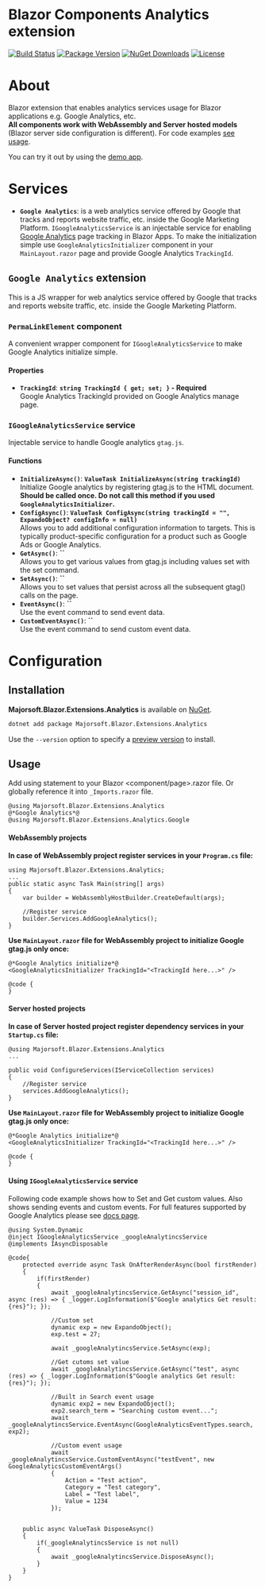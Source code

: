 Blazor Components Analytics extension
============
[![Build Status](https://dev.azure.com/major-soft/GitHub/_apis/build/status/blazor-components/blazor-components-build-check)](https://dev.azure.com/major-soft/GitHub/_build/latest?definitionId=6)
[![Package Version](https://img.shields.io/nuget/v/Majorsoft.Blazor.Extensions.Analytics?label=Latest%20Version)](https://www.nuget.org/packages/Majorsoft.Blazor.Extensions.Analytics/)
[![NuGet Downloads](https://img.shields.io/nuget/dt/Majorsoft.Blazor.Extensions.Analytics?label=Downloads)](https://www.nuget.org/packages/Majorsoft.Blazor.Extensions.Analytics/)
[![License](https://img.shields.io/badge/License-MIT-green.svg)](https://github.com/majorimi/blazor-components/blob/master/LICENSE)

# About

Blazor extension that enables analytics services usage for Blazor applications e.g. Google Analytics, etc.  
**All components work with WebAssembly and Server hosted models** (Blazor server side configuration is different). 
For code examples [see usage](https://github.com/majorimi/blazor-components/blob/master/src/Majorsoft.Blazor.Components.TestApps.Common/Components/SiteAnalytics.razor).

You can try it out by using the [demo app](https://blazorextensions.z6.web.core.windows.net/analytics).

# Services

- **`Google Analytics`**: is a web analytics service offered by Google that tracks and reports website traffic, etc. inside the Google Marketing Platform.
`IGoogleAnalyticsService` is an injectable service for enabling [Google Analytics](https://support.google.com/analytics/answer/1008015?hl=en#) page tracking in Blazor Apps.
To make the initialization simple use `GoogleAnalyticsInitializer` component in your `MainLayout.razor` page and provide Google Analytics `TrackingId`.

## `Google Analytics` extension
This is a JS wrapper for web analytics service offered by Google that tracks and reports website traffic, etc. inside the Google Marketing Platform.

### `PermaLinkElement` component
A convenient wrapper component for `IGoogleAnalyticsService` to make Google Analytics initialize simple.

#### Properties
- **`TrackingId`**: **`string TrackingId { get; set; }` - Required**  <br />
Google Analytics TrackingId provided on Google Analytics manage page.

### `IGoogleAnalyticsService` service
Injectable service to handle Google analytics `gtag.js`.

#### Functions
- **`InitializeAsync()`**: **`ValueTask InitializeAsync(string trackingId)`** <br />
Initialize Google analytics by registering gtag.js to the HTML document. **Should be called once.
 Do not call this method if you used `GoogleAnalyticsInitializer`.**
- **`ConfigAsync()`**: **`ValueTask ConfigAsync(string trackingId = "", ExpandoObject? configInfo = null)`** <br />
Allows you to add additional configuration information to targets. This is typically product-specific configuration for a product
such as Google Ads or Google Analytics.
- **`GetAsync()`**: **``** <br />
Allows you to get various values from gtag.js including values set with the set command.
- **`SetAsync()`**: **``** <br />
 Allows you to set values that persist across all the subsequent gtag() calls on the page.
- **`EventAsync()`**: **``** <br />
Use the event command to send event data.
- **`CustomEventAsync()`**: **``** <br /> 
Use the event command to send custom event data.

# Configuration

## Installation

**Majorsoft.Blazor.Extensions.Analytics** is available on [NuGet](https://www.nuget.org/packages/Majorsoft.Blazor.Extensions.Analytics/). 

```sh
dotnet add package Majorsoft.Blazor.Extensions.Analytics
```
Use the `--version` option to specify a [preview version](https://www.nuget.org/packages/Majorsoft.Blazor.Components.Extensions/absoluteLatest) to install.

## Usage

Add using statement to your Blazor <component/page>.razor file. Or globally reference it into `_Imports.razor` file.
```
@using Majorsoft.Blazor.Extensions.Analytics
@*Google Analytics*@
@using Majorsoft.Blazor.Extensions.Analytics.Google
```

#### WebAssembly projects

**In case of WebAssembly project register services in your `Program.cs` file:**
```
using Majorsoft.Blazor.Extensions.Analytics;
...
public static async Task Main(string[] args)
{
	var builder = WebAssemblyHostBuilder.CreateDefault(args);

	//Register service
	builder.Services.AddGoogleAnalytics();
}
```

**Use `MainLayout.razor` file for WebAssembly project to initialize Google gtag.js only once:**

```
@*Google Analytics initialize*@
<GoogleAnalyticsInitializer TrackingId="<TrackingId here...>" />

@code {
}
```

#### Server hosted projects
**In case of Server hosted project register dependency services in your `Startup.cs` file:**

```
@using Majorsoft.Blazor.Extensions.Analytics
...

public void ConfigureServices(IServiceCollection services)
{
	//Register service
	services.AddGoogleAnalytics();
}
```

**Use `MainLayout.razor` file for WebAssembly project to initialize Google gtag.js only once:**
```
@*Google Analytics initialize*@
<GoogleAnalyticsInitializer TrackingId="<TrackingId here...>" />

@code {
}
```

#### Using `IGoogleAnalyticsService` service

Following code example shows how to Set and Get custom values. Also shows sending events and custom events. 
For full features supported by Google Analytics please see [docs page](https://developers.google.com/gtagjs/reference/api).

```
@using System.Dynamic
@inject IGoogleAnalyticsService _googleAnalytincsService
@implements IAsyncDisposable

@code{
	protected override async Task OnAfterRenderAsync(bool firstRender)
	{
		if(firstRender)
		{
			await _googleAnalytincsService.GetAsync("session_id", async (res) => { _logger.LogInformation($"Google analytics Get result: {res}"); });

			//Custom set
			dynamic exp = new ExpandoObject();
			exp.test = 27;

			await _googleAnalytincsService.SetAsync(exp);

			//Get cutoms set value
			await _googleAnalytincsService.GetAsync("test", async (res) => { _logger.LogInformation($"Google analytics Get result: {res}"); });

			//Built in Search event usage
			dynamic exp2 = new ExpandoObject();
			exp2.search_term = "Searching custom event...";
			await _googleAnalytincsService.EventAsync(GoogleAnalyticsEventTypes.search, exp2);

			//Custom event usage
			await _googleAnalytincsService.CustomEventAsync("testEvent", new GoogleAnalyticsCustomEventArgs()
			{
				Action = "Test action",
				Category = "Test category",
				Label = "Test label",
				Value = 1234
			});
		

	public async ValueTask DisposeAsync()
	{
		if(_googleAnalytincsService is not null)
		{
			await _googleAnalytincsService.DisposeAsync();
		}
	}
}
```
